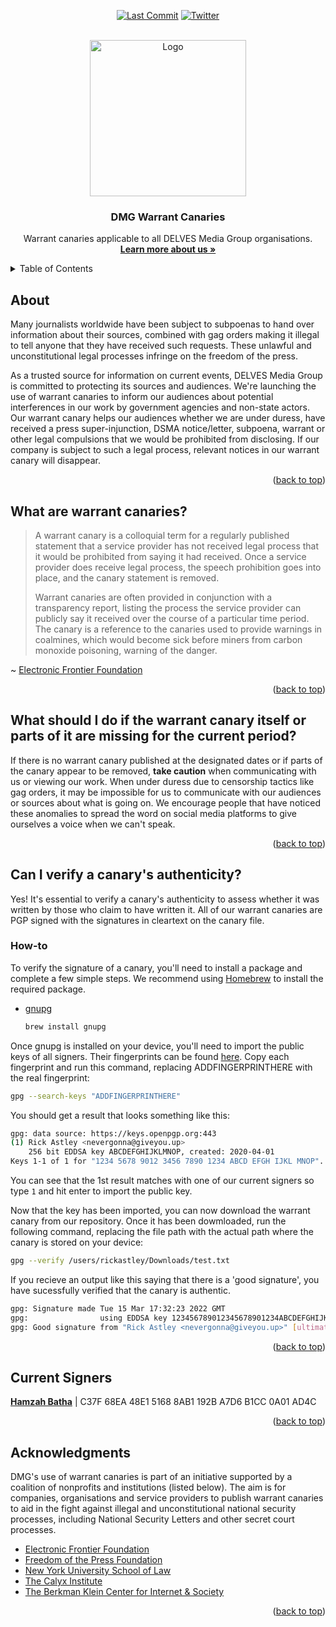 <div id="top"></div>


<!-- PROJECT SHIELDS -->
<div align="center">

[![Last Commit][commits-shield]][commits-url]
[![Twitter][twitter-shield]][twitter-url]

</div>



<!-- PROJECT LOGO -->
<br />
<div align="center">
  <a href="https://github.com/DELVES/Warrant-Canaries">
    <img src="https://i.imgur.com/MY7vJ33.png" alt="Logo" width="250" height="250">
  </a>

<h3 align="center">DMG Warrant Canaries</h3>

  <p align="center">
    Warrant canaries applicable to all DELVES Media Group organisations.
    <br />
    <a href="https://delvesmediagroup.com/"><strong>Learn more about us »</strong></a>
    <br />
</div>



<!-- TABLE OF CONTENTS -->
<details>
  <summary>Table of Contents</summary>
  <ol>
     <li><a href="#about">About</a></li>
     <li><a href="#what-are-warrant-canaries">What are warrant canaries?</a></li>
    <li>
      <a href="#can-i-verify-a-canarys-authenticity">Can I verify a canary's authenticity?</a>
      <ul>
        <li><a href="#how-to">How to verify</a></li>
      </ul>
    </li>
    <li><a href="what-should-i-do-if-the-warrant-canary-itself-or-parts-of-it-are-missing-for-the-current-period">What should I do if the canary is missing?</a></li>
    <li><a href="#current-signers">Current signers</a></li>
    <li><a href="#acknowledgments">Acknowledgments</a></li>
  </ol>
</details>



<!-- ABOUT -->
## About

Many journalists worldwide have been subject to subpoenas to hand over information about their sources, combined with gag orders making it illegal to tell anyone that they have received such requests. These unlawful and unconstitutional legal processes infringe on the freedom of the press.

As a trusted source for information on current events, DELVES Media Group is committed to protecting its sources and audiences. We're launching the use of warrant canaries to inform our audiences about potential interferences in our work by government agencies and non-state actors. Our warrant canary helps our audiences whether we are under duress, have received a press super-injunction, DSMA notice/letter, subpoena, warrant or other legal compulsions that we would be prohibited from disclosing. If our company is subject to such a legal process, relevant notices in our warrant canary will disappear.

<p align="right">(<a href="#top">back to top</a>)</p>



<!-- WHAT ARE WARRANT CANARIES -->
## What are warrant canaries?

> A warrant canary is a colloquial term for a regularly published statement that a service provider has not received legal process that it would be prohibited from saying it had received. Once a service provider does receive legal process, the speech prohibition goes into place, and the canary statement is removed.
>
> Warrant canaries are often provided in conjunction with a transparency report, listing the process the service provider can publicly say it received over the course of a particular time period. The canary is a reference to the canaries used to provide warnings in coalmines, which would become sick before miners from carbon monoxide poisoning, warning of the danger.

~ [Electronic Frontier Foundation](https://www.eff.org/deeplinks/2014/04/warrant-canary-faq)

<p align="right">(<a href="#top">back to top</a>)</p>



<!-- WHAT SHOULD I DO IF THE CANARY IS MISSING -->
## What should I do if the warrant canary itself or parts of it are missing for the current period?

If there is no warrant canary published at the designated dates or if parts of the canary appear to be removed, **take caution** when communicating with us or viewing our work. When under duress due to censorship tactics like gag orders, it may be impossible for us to communicate with our audiences or sources about what is going on. We encourage people that have noticed these anomalies to spread the word on social media platforms to give ourselves a voice when we can't speak.

<p align="right">(<a href="#top">back to top</a>)</p>



<!-- CAN I VERIFY A CANARYS AUTHENTICITY -->
## Can I verify a canary's authenticity?

Yes! It's essential to verify a canary's authenticity to assess whether it was written by those who claim to have written it. All of our warrant canaries are PGP signed with the signatures in cleartext on the canary file.

### How-to

To verify the signature of a canary, you'll need to install a package and complete a few simple steps. We recommend using [Homebrew] to install the required package.
* [gnupg]
  ```sh
  brew install gnupg
  ```

Once gnupg is installed on your device, you'll need to import the public keys of all signers. Their fingerprints can be found [here](#current-signers).
Copy each fingerprint and run this command, replacing ADDFINGERPRINTHERE with the real fingerprint:
  ```sh
  gpg --search-keys "ADDFINGERPRINTHERE"
  ```

You should get a result that looks something like this:
  ```sh
gpg: data source: https://keys.openpgp.org:443
(1)	Rick Astley <nevergonna@giveyou.up>
	  256 bit EDDSA key ABCDEFGHIJKLMNOP, created: 2020-04-01
Keys 1-1 of 1 for "1234 5678 9012 3456 7890 1234 ABCD EFGH IJKL MNOP".  Enter number(s), N)ext, or Q)uit > 
  ```

You can see that the 1st result matches with one of our current signers so type `1` and hit enter to import the public key.

Now that the key has been imported, you can now download the warrant canary from our repository.
Once it has been dowmloaded, run the following command, replacing the file path with the actual path where the canary is stored on your device:
  ```sh
  gpg --verify /users/rickastley/Downloads/test.txt
  ```

  If you recieve an output like this saying that there is a 'good signature', you have sucessfully verified that the canary is authentic.
  ```sh
  gpg: Signature made Tue 15 Mar 17:32:23 2022 GMT
gpg:                using EDDSA key 123456789012345678901234ABCDEFGHIJKLMNOP
gpg: Good signature from "Rick Astley <nevergonna@giveyou.up>" [ultimate]
```

<p align="right">(<a href="#top">back to top</a>)</p>



<!-- CURRENT SIGNERS -->
## Current Signers

[**Hamzah Batha**](https://keybase.io/hamzahbatha) | C37F 68EA 48E1 5168 8AB1 192B A7D6 B1CC 0A01 AD4C

<p align="right">(<a href="#top">back to top</a>)</p>



<!-- ACKNOWLEDGMENTS -->
## Acknowledgments
DMG's use of warrant canaries is part of an initiative supported by a coalition of nonprofits and institutions (listed below). The aim is for companies, organisations and service providers to publish warrant canaries to aid in the fight against illegal and unconstitutional national security processes, including National Security Letters and other secret court processes.

* [Electronic Frontier Foundation](https://www.eff.org/)
* [Freedom of the Press Foundation](https://freedom.press/)
* [New York University School of Law](https://www.law.nyu.edu/)
* [The Calyx Institute](https://calyxinstitute.org/)
* [The Berkman Klein Center for Internet & Society](https://cyber.harvard.edu/)

<p align="right">(<a href="#top">back to top</a>)</p>



<!-- MARKDOWN LINKS & IMAGES -->
[commits-shield]: https://img.shields.io/github/last-commit/DELVES/Warrant-Canaries?style=for-the-badge
[commits-url]: https://github.com/DELVES/CanaryWriter/commits
[twitter-shield]: https://img.shields.io/twitter/follow/DELVEScanaries?color=CEFF00&style=for-the-badge
[twitter-url]: https://twitter.com/DELVEScanaries
[Homebrew]: https://brew.sh/
[gnupg]: https://gnupg.org/
